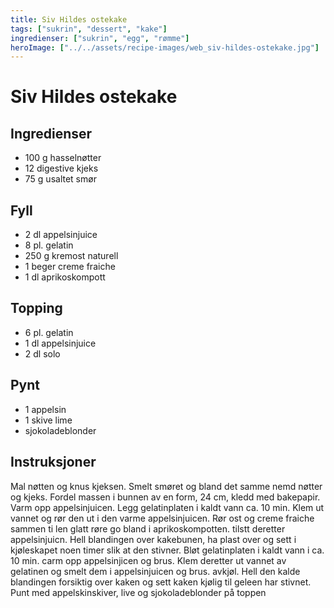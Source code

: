 ```yaml
---
title: Siv Hildes ostekake
tags: ["sukrin", "dessert", "kake"]
ingredienser: ["sukrin", "egg", "rømme"]
heroImage: ["../../assets/recipe-images/web_siv-hildes-ostekake.jpg"]
---
```


# Siv Hildes ostekake

## Ingredienser

- 100 g hasselnøtter
- 12 digestive kjeks
- 75 g usaltet smør

## Fyll

- 2 dl appelsinjuice
- 8 pl. gelatin
- 250 g kremost naturell
- 1 beger creme fraiche
- 1 dl aprikoskompott

## Topping

- 6 pl. gelatin
- 1 dl appelsinjuice
- 2 dl solo

## Pynt

- 1 appelsin
- 1 skive lime
- sjokoladeblonder

## Instruksjoner

Mal nøtten og knus kjeksen. Smelt smøret og bland det samme nemd nøtter og kjeks. Fordel massen i bunnen av en form, 24 cm, kledd med bakepapir. Varm opp appelsinjuicen. Legg gelatinplaten i kaldt vann ca. 10 min. Klem ut vannet og rør den ut i den varme appelsinjuicen. Rør ost og creme fraiche sammen ti len glatt røre go bland i aprikoskompotten. tilstt deretter appelsinjuicn. Hell blandingen over kakebunen, ha plast over og sett i kjøleskapet noen timer slik at den stivner. Bløt gelatinplaten i kaldt vann i ca. 10 min. carm opp appelsinjicen og brus. Klem deretter ut vannet av gelatinen og smelt dem i appelsinjuicen og brus. avkjøl. Hell den kalde blandingen forsiktig over kaken og sett kaken kjølig til geleen har stivnet. Punt med appelskinskiver, live og sjokoladeblonder på toppen
